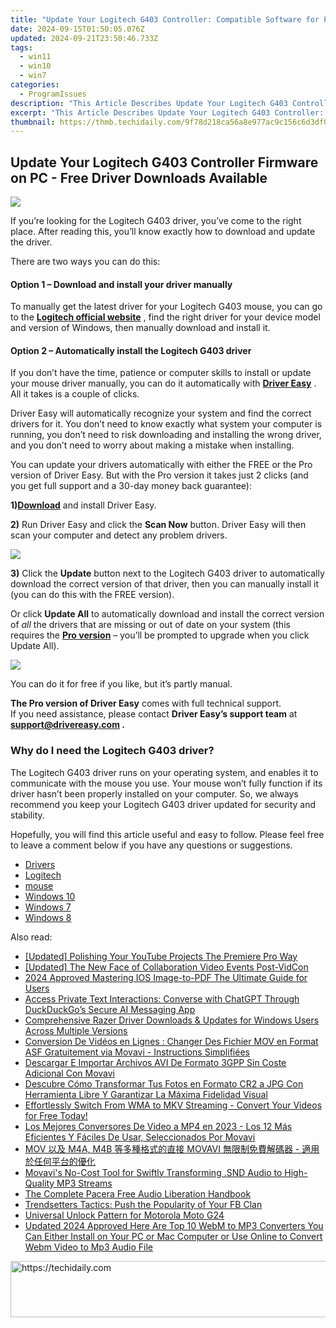 ```yaml
---
title: "Update Your Logitech G403 Controller: Compatible Software for PCs"
date: 2024-09-15T01:50:05.076Z
updated: 2024-09-21T23:50:46.733Z
tags:
  - win11
  - win10
  - win7
categories:
  - ProgramIssues
description: "This Article Describes Update Your Logitech G403 Controller: Compatible Software for PCs"
excerpt: "This Article Describes Update Your Logitech G403 Controller: Compatible Software for PCs"
thumbnail: https://thmb.techidaily.com/9f78d218ca56a8e977ac9c156c6d3df029b653f49542887406f9b6531aa186a8.jpg
---
```


## Update Your Logitech G403 Controller Firmware on PC - Free Driver Downloads Available

![](https://images.drivereasy.com/wp-content/uploads/2020/08/Logitech-g403-driver-download-1-1-1200x1017.jpg)

 If you’re looking for the Logitech G403 driver, you’ve come to the right place. After reading this, you’ll know exactly how to download and update the driver.

There are two ways you can do this:

#### **Option 1 – Download and install your driver manually**

 To manually get the latest driver for your Logitech G403 mouse, you can go to the **[Logitech official website](https://tools.techidaily.com/drivereasy/download/)**  , find the right driver for your device model and version of Windows, then manually download and install it.

#### Option 2 – Automatically install the Logitech G403 driver

 If you don’t have the time, patience or computer skills to install or update your mouse driver manually, you can do it automatically with **[Driver Easy](https://tools.techidaily.com/drivereasy/download/)**  . All it takes is a couple of clicks.

 Driver Easy will automatically recognize your system and find the correct drivers for it. You don’t need to know exactly what system your computer is running, you don’t need to risk downloading and installing the wrong driver, and you don’t need to worry about making a mistake when installing.

 You can update your drivers automatically with either the FREE or the Pro version of Driver Easy. But with the Pro version it takes just 2 clicks (and you get full support and a 30-day money back guarantee):

 **1)[Download](https://tools.techidaily.com/drivereasy/download/)**  and install Driver Easy.

**2)** Run Driver Easy and click the **Scan Now** button. Driver Easy will then scan your computer and detect any problem drivers.

![](https://images.drivereasy.com/wp-content/uploads/2020/01/2020-01-03_11-26-37.jpg)

**3)** Click the **Update**  button next to the Logitech G403 driver to automatically download the correct version of that driver, then you can manually install it (you can do this with the FREE version).

 Or click **Update All** to automatically download and install the correct version of _all_  the drivers that are missing or out of date on your system (this requires the **[Pro version](https://tools.techidaily.com/drivereasy/download/)**  – you’ll be prompted to upgrade when you click Update All).

![](https://images.drivereasy.com/wp-content/uploads/2020/01/2020-01-03_11-40-52-3.jpg)

 You can do it for free if you like, but it’s partly manual.

**The Pro version of Driver Easy** comes with full technical support.  
 If you need assistance, please contact **Driver Easy’s support team** at **[support@drivereasy.com](https://tools.techidaily.com/drivereasy/download/) .**

### Why do I need the Logitech G403 driver?

 The Logitech G403 driver runs on your operating system, and enables it to communicate with the mouse you use. Your mouse won’t fully function if its driver hasn’t been properly installed on your computer. So, we always recommend you keep your Logitech G403 driver updated for security and stability.

 Hopefully, you will find this article useful and easy to follow. Please feel free to leave a comment below if you have any questions or suggestions.

* [Drivers](https://tools.techidaily.com/drivereasy/download/)
* [Logitech](https://tools.techidaily.com/drivereasy/download/)
* [mouse](https://tools.techidaily.com/drivereasy/download/)
* [Windows 10](https://tools.techidaily.com/drivereasy/download/)
* [Windows 7](https://tools.techidaily.com/drivereasy/download/)
* [Windows 8](https://tools.techidaily.com/drivereasy/download/)

<ins class="adsbygoogle"
     style="display:block"
     data-ad-format="autorelaxed"
     data-ad-client="ca-pub-7571918770474297"
     data-ad-slot="1223367746"></ins>

<ins class="adsbygoogle"
     style="display:block"
     data-ad-client="ca-pub-7571918770474297"
     data-ad-slot="8358498916"
     data-ad-format="auto"
     data-full-width-responsive="true"></ins>

<span class="atpl-alsoreadstyle">Also read:</span>
<div><ul>
<li><a href="https://eaxpv-info.techidaily.com/updated-polishing-your-youtube-projects-the-premiere-pro-way/"><u>[Updated] Polishing Your YouTube Projects The Premiere Pro Way</u></a></li>
<li><a href="https://facebook-video-share.techidaily.com/updated-the-new-face-of-collaboration-video-events-post-vidcon/"><u>[Updated] The New Face of Collaboration Video Events Post-VidCon</u></a></li>
<li><a href="https://fox-hovers.techidaily.com/2024-approved-mastering-ios-image-to-pdf-the-ultimate-guide-for-users/"><u>2024 Approved Mastering IOS Image-to-PDF The Ultimate Guide for Users</u></a></li>
<li><a href="https://ai-voice-clone.techidaily.com/access-private-text-interactions-converse-with-chatgpt-through-duckduckgos-secure-ai-messaging-app/"><u>Access Private Text Interactions: Converse with ChatGPT Through DuckDuckGo’s Secure AI Messaging App</u></a></li>
<li><a href="https://driver-download.techidaily.com/comprehensive-razer-driver-downloads-and-updates-for-windows-users-across-multiple-versions/"><u>Comprehensive Razer Driver Downloads & Updates for Windows Users Across Multiple Versions</u></a></li>
<li><a href="https://win-blog.techidaily.com/conversion-de-videos-en-lignes-changer-des-fichier-mov-en-format-asf-gratuitement-via-movavi-instructions-simplifiees/"><u>Conversion De Vidéos en Lignes : Changer Des Fichier MOV en Format ASF Gratuitement via Movavi - Instructions Simplifiées</u></a></li>
<li><a href="https://win-blog.techidaily.com/descargar-e-importar-archivos-avi-de-formato-3gpp-sin-coste-adicional-con-movavi/"><u>Descargar E Importar Archivos AVI De Formato 3GPP Sin Coste Adicional Con Movavi</u></a></li>
<li><a href="https://win-blog.techidaily.com/descubre-como-transformar-tus-fotos-en-formato-cr2-a-jpg-con-herramienta-libre-y-garantizar-la-maxima-fidelidad-visual/"><u>Descubre Cómo Transformar Tus Fotos en Formato CR2 a JPG Con Herramienta Libre Y Garantizar La Máxima Fidelidad Visual</u></a></li>
<li><a href="https://win-blog.techidaily.com/effortlessly-switch-from-wma-to-mkv-streaming-convert-your-videos-for-free-today/"><u>Effortlessly Switch From WMA to MKV Streaming - Convert Your Videos for Free Today!</u></a></li>
<li><a href="https://win-blog.techidaily.com/los-mejores-conversores-de-video-a-mp4-en-2023-los-12-mas-eficientes-y-faciles-de-usar-seleccionados-por-movavi/"><u>Los Mejores Conversores De Video a MP4 en 2023 - Los 12 Más Eficientes Y Fáciles De Usar, Seleccionados Por Movavi</u></a></li>
<li><a href="https://win-blog.techidaily.com/mov-m4a-m4b-movavi/"><u>MOV 以及 M4A, M4B 等多種格式的直接 MOVAVI 無限制免費解碼器 - 適用於任何平台的優化</u></a></li>
<li><a href="https://win-blog.techidaily.com/movavis-no-cost-tool-for-swiftly-transforming-snd-audio-to-high-quality-mp3-streams/"><u>Movavi's No-Cost Tool for Swiftly Transforming .SND Audio to High-Quality MP3 Streams</u></a></li>
<li><a href="https://extra-resources.techidaily.com/the-complete-pacera-free-audio-liberation-handbook/"><u>The Complete Pacera Free Audio Liberation Handbook</u></a></li>
<li><a href="https://facebook.techidaily.com/trendsetters-tactics-push-the-popularity-of-your-fb-clan/"><u>Trendsetters Tactics: Push the Popularity of Your FB Clan</u></a></li>
<li><a href="https://easy-unlock-android.techidaily.com/universal-unlock-pattern-for-motorola-moto-g24-by-drfone-android/"><u>Universal Unlock Pattern for Motorola Moto G24</u></a></li>
<li><a href="https://video-content-creator.techidaily.com/updated-2024-approved-here-are-top-10-webm-to-mp3-converters-you-can-either-install-on-your-pc-or-mac-computer-or-use-online-to-convert-webm-video-to-mp3-au/"><u>Updated 2024 Approved Here Are Top 10 WebM to MP3 Converters You Can Either Install on Your PC or Mac Computer or Use Online to Convert Webm Video to Mp3 Audio File</u></a></li>
</ul></div>

<!-- affiliate ads begin -->
<a href="https://ephamedtechinc.pxf.io/c/5597632/2123512/26400" target="_top" id="2123512">
  <img src="//a.impactradius-go.com/display-ad/26400-2123512" border="0" alt="https://techidaily.com" width="728" height="90"/>
</a>
<img height="0" width="0" src="https://ephamedtechinc.pxf.io/i/5597632/2123512/26400" style="position:absolute;visibility:hidden;" border="0" />
<!-- affiliate ads end -->


